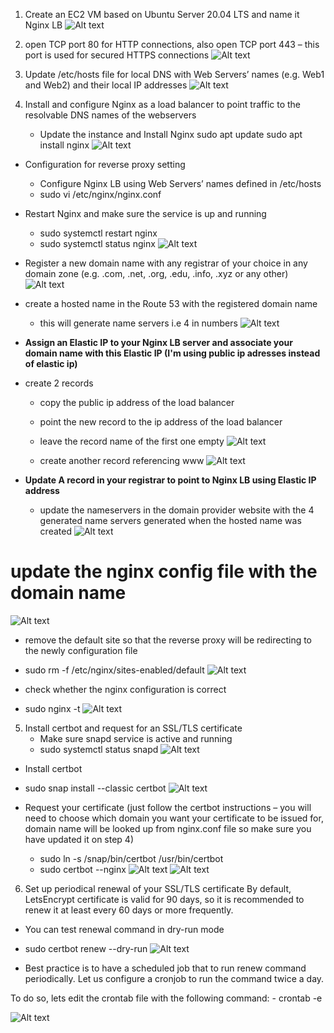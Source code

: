 1. Create an EC2 VM based on Ubuntu Server 20.04 LTS and name it Nginx LB
![Alt text](images/10.1.png)

2. open TCP port 80 for HTTP connections, also open TCP port 443 – this port is used for secured HTTPS connections
![Alt text](images/10.2.png)

3. Update /etc/hosts file for local DNS with Web Servers’ names (e.g. Web1 and Web2) and their local IP addresses
![Alt text](images/10.3.png)

4. Install and configure Nginx as a load balancer to point traffic to the resolvable DNS names of the webservers
    - Update the instance and Install Nginx
    sudo apt update
    sudo apt install nginx
    ![Alt text](images/10.4.png)

- Configuration for reverse proxy setting
    - Configure Nginx LB using Web Servers’ names defined in /etc/hosts
    - sudo vi /etc/nginx/nginx.conf

-  Restart Nginx and make sure the service is up and running
    - sudo systemctl restart nginx
    - sudo systemctl status nginx
    ![Alt text](images/10.6.png)

- Register a new domain name with any registrar of your choice in any domain zone (e.g. .com, .net, .org, .edu, .info, .xyz or any other)
 ![Alt text](<images/Screenshot 2023-07-26 at 01.40.04.png>)

- create a hosted name in the Route 53 with the registered domain name 
    - this will generate name servers i.e 4 in numbers
    ![Alt text](<images/Screenshot 2023-07-20 at 16.25.18.png>)

- **Assign an Elastic IP to your Nginx LB server and associate your domain name with this Elastic IP (I'm using public ip adresses instead of elastic ip)**

- create 2 records 
    - copy the public ip address of the load balancer 
    - point the new record to the ip address of the load balancer

    - leave the record name of the first one empty
    ![Alt text](images/10.10.png)

    - create another record referencing www
![Alt text](images/10.11.png)

- **Update A record in your registrar to point to Nginx LB using Elastic IP address**
    - update the nameservers in the domain provider website with the 4 generated name servers generated when the hosted name was created
    ![Alt text](<images/Screenshot 2023-07-20 at 16.28.30.png>)


 # update the nginx config file with the domain name
![Alt text](images/10.12.png)

- remove the default site so that the reverse proxy will be redirecting to the newly configuration file
- sudo rm -f /etc/nginx/sites-enabled/default
![Alt text](images/10.13.png)

- check whether the nginx configuration is correct
- sudo nginx -t
![Alt text](images/10.14.png)


5. Install certbot and request for an SSL/TLS certificate
    - Make sure snapd service is active and running
    - sudo systemctl status snapd
  ![Alt text](images/10.16.png)  

  - Install certbot
  - sudo snap install --classic certbot
  ![Alt text](images/10.17.png)

  - Request your certificate (just follow the certbot instructions – you will need to choose which domain you want your certificate to be issued for, domain name will be looked up from nginx.conf file so make sure you have updated it on step 4)
    - sudo ln -s /snap/bin/certbot /usr/bin/certbot
    - sudo certbot --nginx
    ![Alt text](images/10.18.png)
    ![Alt text](images/10.19.png)

6. Set up periodical renewal of your SSL/TLS certificate
By default, LetsEncrypt certificate is valid for 90 days, so it is recommended to renew it at least every 60 days or more frequently.
- You can test renewal command in dry-run mode
 - sudo certbot renew --dry-run
 ![Alt text](images/10.20.png)

 - Best practice is to have a scheduled job that to run renew command periodically. Let us configure a cronjob to run the command twice a day.

To do so, lets edit the crontab file with the following command:
    - crontab -e

![Alt text](images/10.21.png)